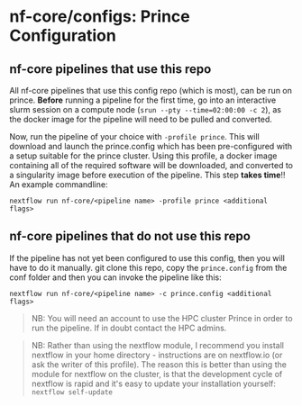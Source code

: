 # nf-core/configs: Prince Configuration
## nf-core pipelines that use this repo
All nf-core pipelines that use this config repo (which is most), can be run on prince. **Before** running a pipeline for the first time, go into an interactive slurm session on a compute node (`srun --pty --time=02:00:00 -c 2`), as the docker image for the pipeline will need to be pulled and converted.

Now, run the pipeline of your choice with `-profile prince`. This will download and launch the prince.config which has been pre-configured with a setup suitable for the prince cluster. Using this profile, a docker image containing all of the required software will be downloaded, and converted to a singularity image before execution of the pipeline. This step **takes time**!!
An example commandline:

`nextflow run nf-core/<pipeline name> -profile prince <additional flags>`

## nf-core pipelines that do not use this repo
If the pipeline has not yet been configured to use this config, then you will have to do it manually.
git clone this repo, copy the `prince.config` from the conf folder and then you can invoke the pipeline like this:

`nextflow run nf-core/<pipeline name> -c prince.config <additional flags>`


>NB: You will need an account to use the HPC cluster Prince in order to run the pipeline. If in doubt contact the HPC admins.

>NB: Rather than using the nextflow module, I recommend you install nextflow in your home directory - instructions are on nextflow.io (or ask the writer of this profile). The reason this is better than using the module for nextflow on the cluster, is that the development cycle of nextflow is rapid and it's easy to update your installation yourself: `nextflow self-update`

